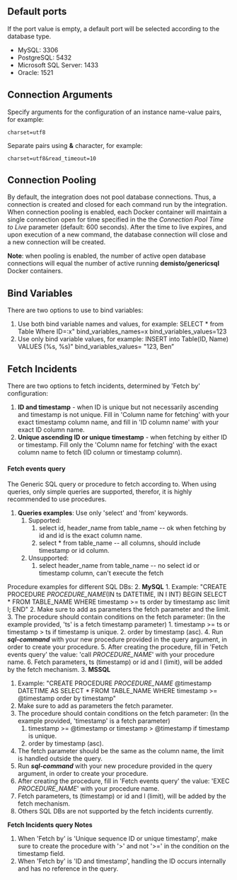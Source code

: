 ## Default ports
If the port value is empty, a default port will be selected according to the database type.
- MySQL: 3306
- PostgreSQL: 5432
- Microsoft SQL Server: 1433
- Oracle: 1521


## Connection Arguments
Specify arguments for the configuration of an instance name-value pairs, for example:
```
charset=utf8
```
Separate pairs using __&amp;__ character, for example:
```
charset=utf8&read_timeout=10
```

## Connection Pooling
By default, the integration does not pool database connections. Thus, a connection is created and closed for each command run by the integration. When connection pooling is enabled, each Docker container will maintain a single connection open for time specified in the the _Connection Pool Time to Live_ parameter (default: 600 seconds). After the time to live expires, and upon execution of a new command, the database connection will close and a new connection will be created. 

**Note**: when pooling is enabled, the number of active open database connections will equal the number of active running **demisto/genericsql** Docker containers.  

## Bind Variables 
There are two options to use to bind variables:
1. Use both bind variable names and values, for example:
    SELECT * from Table Where ID=:x" bind_variables_names=x bind_variables_values=123
2. Use only bind variable values, for example:
    INSERT into Table(ID, Name) VALUES (%s, %s)" bind_variables_values= "123, Ben”

## Fetch Incidents
There are two options to fetch incidents, determined by 'Fetch by' configuration:
1. **ID and timestamp** - when ID is unique but not necessarily ascending and timestamp is not unique.
   Fill in 'Column name for fetching' with your exact timestamp column name, and fill in 'ID column name' with your exact ID column name.
2. **Unique ascending ID or unique timestamp** - when fetching by either ID or timestamp.
   Fill only the 'Column name for fetching' with the exact column name to fetch (ID column or timestamp column).

#### Fetch events query
The Generic SQL query or procedure to fetch according to.
When using queries, only simple queries are supported, therefor, it is highly recommended to use procedures.
1. **Queries examples**: 
   Use only 'select' and 'from' keywords.
   1. Supported:
      1. select id, header_name from table_name -- ok when fetching by id and id is the exact column name.
      2. select * from table_name -- all columns, should include timestamp or id column.
   2. Unsupported:
      1. select header_name from table_name -- no select id or timestamp column, can't execute the fetch

Procedure examples for different SQL DBs:
2. **MySQL** 
    1. Example: "CREATE PROCEDURE *PROCEDURE_NAME*(IN ts DATETIME, IN l INT)
BEGIN
    SELECT * FROM TABLE_NAME
    WHERE timestamp >= ts order by timestamp asc limit l;
END"
    2. Make sure to add as parameters the fetch parameter and the limit.
    3. The procedure should contain conditions on the fetch parameter: (In the example provided, 'ts' is a fetch timestamp parameter)
       1. timestamp >= ts or timestamp > ts if timestamp is unique.
       2. order by timestamp (asc).
    4. Run ***sql-command*** with your new procedure provided in the query argument, in order to create your procedure.
    5. After creating the procedure, fill in 'Fetch events query' the value: 'call *PROCEDURE_NAME*' with your procedure name. 
    6. Fetch parameters, ts (timestamp) or id and l (limit), will be added by the fetch mechanism.
3. **MSSQL**
   1. Example: "CREATE PROCEDURE *PROCEDURE_NAME* @timestamp DATETIME
   AS
   SELECT * FROM TABLE_NAME WHERE timestamp >= @timestamp order by timestamp"
   2. Make sure to add as parameters the fetch parameter.
   3. The procedure should contain conditions on the fetch parameter: (In the example provided, 'timestamp' is a fetch parameter)
      1. timestamp >= @timestamp or timestamp > @timestamp if timestamp is unique.
      2. order by timestamp (asc).
   4. The fetch parameter should be the same as the column name, the limit is handled outside the query.
   5. Run ***sql-command*** with your new procedure provided in the query argument, in order to create your procedure.
   6. After creating the procedure, fill in 'Fetch events query' the value: 'EXEC *PROCEDURE_NAME*' with your procedure name.
   7. Fetch parameters, ts (timestamp) or id and l (limit), will be added by the fetch mechanism.
3. Others SQL DBs are not supported by the fetch incidents currently.

**Fetch Incidents query Notes**
1. When 'Fetch by' is 'Unique sequence ID or unique timestamp', make sure to create the procedure with '>' and not '>=' in the condition on the timestamp field.
2. When 'Fetch by' is 'ID and timestamp', handling the ID occurs internally and has no reference in the query.

